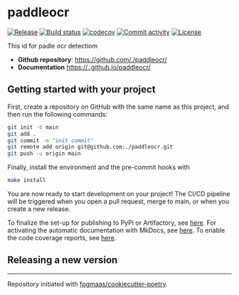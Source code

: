 # paddleocr

[![Release](https://img.shields.io/github/v/release/./paddleocr)](https://img.shields.io/github/v/release/./paddleocr)
[![Build status](https://img.shields.io/github/actions/workflow/status/./paddleocr/main.yml?branch=main)](https://github.com/./paddleocr/actions/workflows/main.yml?query=branch%3Amain)
[![codecov](https://codecov.io/gh/./paddleocr/branch/main/graph/badge.svg)](https://codecov.io/gh/./paddleocr)
[![Commit activity](https://img.shields.io/github/commit-activity/m/./paddleocr)](https://img.shields.io/github/commit-activity/m/./paddleocr)
[![License](https://img.shields.io/github/license/./paddleocr)](https://img.shields.io/github/license/./paddleocr)

This id for padle ocr detectiom

- **Github repository**: <https://github.com/./paddleocr/>
- **Documentation** <https://..github.io/paddleocr/>

## Getting started with your project

First, create a repository on GitHub with the same name as this project, and then run the following commands:

``` bash
git init -b main
git add .
git commit -m "init commit"
git remote add origin git@github.com:./paddleocr.git
git push -u origin main
```

Finally, install the environment and the pre-commit hooks with 

```bash
make install
```

You are now ready to start development on your project! The CI/CD
pipeline will be triggered when you open a pull request, merge to main,
or when you create a new release.

To finalize the set-up for publishing to PyPi or Artifactory, see
[here](https://fpgmaas.github.io/cookiecutter-poetry/features/publishing/#set-up-for-pypi).
For activating the automatic documentation with MkDocs, see
[here](https://fpgmaas.github.io/cookiecutter-poetry/features/mkdocs/#enabling-the-documentation-on-github).
To enable the code coverage reports, see [here](https://fpgmaas.github.io/cookiecutter-poetry/features/codecov/).

## Releasing a new version



---

Repository initiated with [fpgmaas/cookiecutter-poetry](https://github.com/fpgmaas/cookiecutter-poetry).